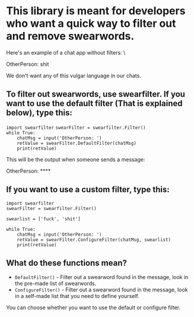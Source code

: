 # This library is meant for developers who want a quick way to filter out and remove swearwords.
  
Here's an example of a chat app without filters: \
  
OtherPerson: shit  
  
We don't want any of this vulgar language in our chats.  
## To filter out swearwords, use swearfilter. If you want to use the default filter (That is explained below), type this:  
  
`import swearfilter`
`swearFilter = swearfilter.Filter()`  
`while True:`  
`    chatMsg = input('OtherPerson: ')`  
`    retValue = swearFilter.DefaultFilter(chatMsg)`  
`    print(retValue)`  
  
This will be the output when someone sends a message:  
  
OtherPerson: ****  
  
## If you want to use a custom filter, type this:  

`import swearfilter`  
`swearFilter = swearfilter.Filter()`  
  
`swearlist = ['fuck', 'shit']`  
  
`while True:`  
`    chatMsg = input('OtherPerson: ')`  
`    retValue = swearFilter.ConfigureFilter(chatMsg, swearlist)`  
`    print(retValue)`  
  
## What do these functions mean?

+ `DefaultFilter()` - Filter out a swearword found in the message, look in the pre-made list of swearwords.
+ `ConfigureFilter()` - Filter out a swearword found in the message, look in a self-made list that you need to define yourself.

You can choose whether you want to use the default or configure filter.

